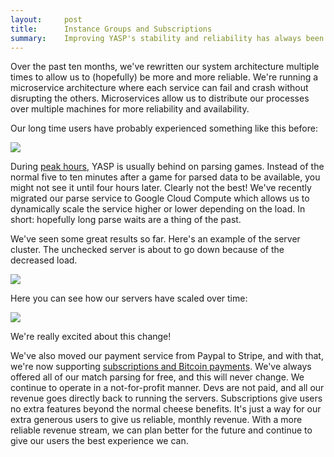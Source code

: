 ```yaml
---
layout:     post
title:      Instance Groups and Subscriptions
summary:    Improving YASP's stability and reliability has always been a primary goal of ours.
---
```


Over the past ten months, we've rewritten our system architecture multiple times to allow us to (hopefully)
be more and more reliable. We're running a microservice architecture where each service can fail and crash
without disrupting the others. Microservices allow us to distribute our processes over multiple machines
for more reliability and availability.

Our long time users have probably experienced something like this before:

<img style="margin: 0 auto;display: block;" src="http://i.imgur.com/4G31LEv.png">

During [peak hours](http://yasp.co/mmstats), YASP is usually behind on parsing games. Instead of the
normal five to ten minutes after a game for parsed data to be available, you might not see it until four hours later.
Clearly not the best! We've recently migrated our parse service to Google Cloud Compute which allows us to dynamically 
scale the service higher or lower depending on the load. In short: hopefully long parse waits are a thing of the past.

We've seen some great results so far. Here's an example of the server cluster. 
The unchecked server is about to go down because of the decreased load.

<img style="margin: 0 auto;display: block;" src="http://i.imgur.com/g52WrEB.png">

Here you can see how our servers have scaled over time:

<img style="margin: 0 auto;display: block;" src="http://i.imgur.com/xsdltUS.png">

We're really excited about this change!

We've also moved our payment service from Paypal to Stripe, and with that, we're now supporting
[subscriptions and Bitcoin payments](/carry). We've always offered all of our match parsing for free, and this will never change. 
We continue to operate in a not-for-profit manner. Devs are not paid, and all our revenue goes directly back to running the servers.
Subscriptions give users no extra features beyond the normal cheese benefits. It's just a way for our extra generous users to give us
reliable, monthly revenue. With a more reliable revenue stream, we can plan better for the future and continue to give our users the 
best experience we can.
